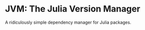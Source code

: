 JVM: The Julia Version Manager
==============================

A ridiculously simple dependency manager for Julia packages.
